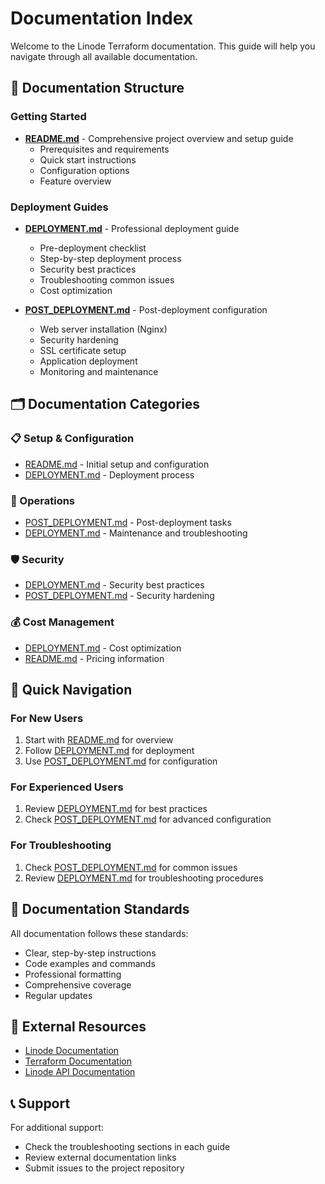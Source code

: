 # Documentation Index

Welcome to the Linode Terraform documentation. This guide will help you navigate through all available documentation.

## 📖 Documentation Structure

### Getting Started
- **[README.md](README.md)** - Comprehensive project overview and setup guide
  - Prerequisites and requirements
  - Quick start instructions
  - Configuration options
  - Feature overview

### Deployment Guides
- **[DEPLOYMENT.md](DEPLOYMENT.md)** - Professional deployment guide
  - Pre-deployment checklist
  - Step-by-step deployment process
  - Security best practices
  - Troubleshooting common issues
  - Cost optimization

- **[POST_DEPLOYMENT.md](POST_DEPLOYMENT.md)** - Post-deployment configuration
  - Web server installation (Nginx)
  - Security hardening
  - SSL certificate setup
  - Application deployment
  - Monitoring and maintenance

## 🗂️ Documentation Categories

### 📋 Setup & Configuration
- [README.md](README.md) - Initial setup and configuration
- [DEPLOYMENT.md](DEPLOYMENT.md) - Deployment process

### 🔧 Operations
- [POST_DEPLOYMENT.md](POST_DEPLOYMENT.md) - Post-deployment tasks
- [DEPLOYMENT.md](DEPLOYMENT.md) - Maintenance and troubleshooting

### 🛡️ Security
- [DEPLOYMENT.md](DEPLOYMENT.md) - Security best practices
- [POST_DEPLOYMENT.md](POST_DEPLOYMENT.md) - Security hardening

### 💰 Cost Management
- [DEPLOYMENT.md](DEPLOYMENT.md) - Cost optimization
- [README.md](README.md) - Pricing information

## 🚀 Quick Navigation

### For New Users
1. Start with [README.md](README.md) for overview
2. Follow [DEPLOYMENT.md](DEPLOYMENT.md) for deployment
3. Use [POST_DEPLOYMENT.md](POST_DEPLOYMENT.md) for configuration

### For Experienced Users
1. Review [DEPLOYMENT.md](DEPLOYMENT.md) for best practices
2. Check [POST_DEPLOYMENT.md](POST_DEPLOYMENT.md) for advanced configuration

### For Troubleshooting
1. Check [POST_DEPLOYMENT.md](POST_DEPLOYMENT.md) for common issues
2. Review [DEPLOYMENT.md](DEPLOYMENT.md) for troubleshooting procedures

## 📝 Documentation Standards

All documentation follows these standards:
- Clear, step-by-step instructions
- Code examples and commands
- Professional formatting
- Comprehensive coverage
- Regular updates

## 🔗 External Resources

- [Linode Documentation](https://www.linode.com/docs/)
- [Terraform Documentation](https://www.terraform.io/docs)
- [Linode API Documentation](https://www.linode.com/docs/api/)

## 📞 Support

For additional support:
- Check the troubleshooting sections in each guide
- Review external documentation links
- Submit issues to the project repository
